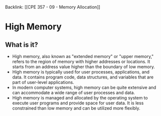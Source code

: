 Backlink: [[CPE 357 - 09 - Memory Allocation]]
# High Memory
## What is it?
- High memory, also known as "extended memory" or "upper memory," refers to the region of memory with higher addresses or locations. It starts from an address value higher than the boundary of low memory.
- High memory is typically used for user processes, applications, and data. It contains program code, data structures, and variables that are part of user-level applications.
- In modern computer systems, high memory can be quite extensive and can accommodate a wide range of user processes and data.
- High memory is managed and allocated by the operating system to execute user programs and provide space for user data. It is less constrained than low memory and can be utilized more flexibly.